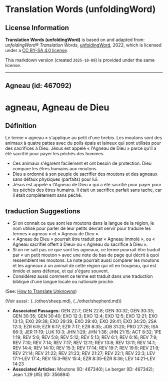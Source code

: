 # Translation Words (unfoldingWord)

## License Information

**Translation Words (unfoldingWord)** is based on and adapted from: _unfoldingWord® Translation Words_, [unfoldingWord](https://unfoldingword.org/utw), 2022, which is licensed under a [CC BY-SA 4.0 license](https://creativecommons.org/licenses/by-sa/4.0/legalcode.en).

This markdown version (created `2025-10-09`) is provided under the same license.



--------------------------------

## Agneau (id: 467092)

agneau, Agneau de Dieu
======================

Définition
----------

Le terme « agneau » s'applique au petit d'une brebis. Les moutons sont des animaux à quatre pattes avec du poils épais et laineux qui sont utilisés pour des sacrifices à Dieu. Jésus est appelé « l'Agneau de Dieu » parce qu'il a été sacrifié pour payer les péchés des hommes.

* Ces animaux s'égarent facilement et ont besoin de protection. Dieu compare les êtres humains aux moutons.
* Dieu a ordonné à son peuple de sacrifier des moutons et des agneaux sans défaux physiques (parfaits) pour lui.
* Jésus est appelé « l'Agneau de Dieu » qui a été sacrifié pour payer pour les péchés des êtres humains. Il était un sacrifice parfait sans tache, car il était complètement sans péché.

traduction Suggestions
----------------------

* Si on connait ce que sont les moutons dans la langue de la région, le nom utilisé pour parler de leur petits devrait servir pour traduire les termes « agneau » et « Agneau de Dieu ».
* « Agneau de Dieu » pourrait être traduit par « Agneau immolé », ou « Agneau sacrifiel offert à Dieu» ou « Agneau du sacrifice à Dieu ».
* Si on ne sait pas ce que sont les agneaux, ce terme pourrait être traduit par « un petit mouton » avec une note de bas de page qui décrit à quoi ressemblent les moutons. La note pourrait aussi comparer les moutons et les agneaux à un animal de cette région qui vit en troupeau, qui est timide et sans défense, et qui s'égare souvent.
* Considérez aussi comment ce terme est traduit dans une traduction biblique d'une langue locale ou nationale proche.

(See: [How to Translate Unknowns](rc://en/ta/man/translate/translate-unknown))

(Voir aussi : (../other/sheep.md), (../other/shepherd.md))

* **Associated Passages:** GEN 22:7; GEN 22:8; GEN 30:32; GEN 30:33; GEN 30:35; GEN 30:40; EXO 12:3; EXO 12:4; EXO 12:5; EXO 12:21; EXO 13:13; EXO 29:38; EXO 29:39; EXO 29:40; EXO 29:41; EXO 34:20; 2SA 12:3; EZR 6:9; EZR 6:17; EZR 7:17; EZR 8:35; JOB 31:20; PRO 27:26; ISA 66:3; JER 11:19; LUK 10:3; JHN 1:29; JHN 1:36; JHN 21:15; ACT 8:32; 1PE 1:19; REV 5:6; REV 5:8; REV 5:12; REV 5:13; REV 6:1; REV 6:16; REV 7:9; REV 7:10; REV 7:14; REV 7:17; REV 12:11; REV 13:8; REV 13:11; REV 14:1; REV 14:4; REV 14:10; REV 15:3; REV 17:14; REV 19:7; REV 19:9; REV 21:9; REV 21:14; REV 21:22; REV 21:23; REV 21:27; REV 22:1; REV 22:3; LEV 17:1–LEV 17:4; REV 15:3–REV 15:4; EZR 8:35–EZR 8:36; LEV 14:21–LEV 14:23
* **Associated Articles:** Moutons (ID: 467340); Le berger (ID: 467342); Jean 1.29 (#5) (ID: 356894)

